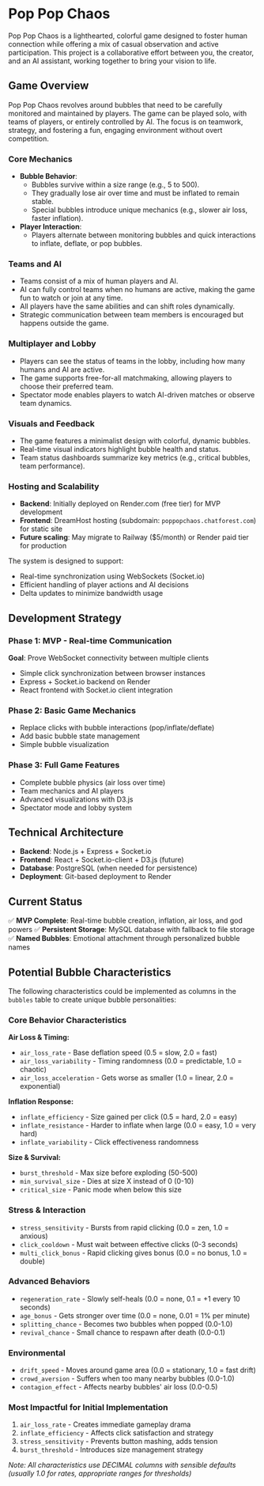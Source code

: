 # Pop Pop Chaos

Pop Pop Chaos is a lighthearted, colorful game designed to foster human connection while offering a mix of casual observation and active participation. This project is a collaborative effort between you, the creator, and an AI assistant, working together to bring your vision to life.

## Game Overview
Pop Pop Chaos revolves around bubbles that need to be carefully monitored and maintained by players. The game can be played solo, with teams of players, or entirely controlled by AI. The focus is on teamwork, strategy, and fostering a fun, engaging environment without overt competition.

### Core Mechanics
- **Bubble Behavior**:
  - Bubbles survive within a size range (e.g., 5 to 500).
  - They gradually lose air over time and must be inflated to remain stable.
  - Special bubbles introduce unique mechanics (e.g., slower air loss, faster inflation).
- **Player Interaction**:
  - Players alternate between monitoring bubbles and quick interactions to inflate, deflate, or pop bubbles.

### Teams and AI
- Teams consist of a mix of human players and AI.
- AI can fully control teams when no humans are active, making the game fun to watch or join at any time.
- All players have the same abilities and can shift roles dynamically.
- Strategic communication between team members is encouraged but happens outside the game.

### Multiplayer and Lobby
- Players can see the status of teams in the lobby, including how many humans and AI are active.
- The game supports free-for-all matchmaking, allowing players to choose their preferred team.
- Spectator mode enables players to watch AI-driven matches or observe team dynamics.

### Visuals and Feedback
- The game features a minimalist design with colorful, dynamic bubbles.
- Real-time visual indicators highlight bubble health and status.
- Team status dashboards summarize key metrics (e.g., critical bubbles, team performance).

### Hosting and Scalability
- **Backend**: Initially deployed on Render.com (free tier) for MVP development
- **Frontend**: DreamHost hosting (subdomain: `poppopchaos.chatforest.com`) for static site
- **Future scaling**: May migrate to Railway ($5/month) or Render paid tier for production

The system is designed to support:
- Real-time synchronization using WebSockets (Socket.io)
- Efficient handling of player actions and AI decisions
- Delta updates to minimize bandwidth usage

## Development Strategy

### Phase 1: MVP - Real-time Communication
**Goal**: Prove WebSocket connectivity between multiple clients
- Simple click synchronization between browser instances
- Express + Socket.io backend on Render
- React frontend with Socket.io client integration

### Phase 2: Basic Game Mechanics
- Replace clicks with bubble interactions (pop/inflate/deflate)
- Add basic bubble state management
- Simple bubble visualization

### Phase 3: Full Game Features
- Complete bubble physics (air loss over time)
- Team mechanics and AI players
- Advanced visualizations with D3.js
- Spectator mode and lobby system

## Technical Architecture
- **Backend**: Node.js + Express + Socket.io
- **Frontend**: React + Socket.io-client + D3.js (future)
- **Database**: PostgreSQL (when needed for persistence)
- **Deployment**: Git-based deployment to Render

## Current Status
✅ **MVP Complete**: Real-time bubble creation, inflation, air loss, and god powers
✅ **Persistent Storage**: MySQL database with fallback to file storage
✅ **Named Bubbles**: Emotional attachment through personalized bubble names

## Potential Bubble Characteristics

The following characteristics could be implemented as columns in the `bubbles` table to create unique bubble personalities:

### **Core Behavior Characteristics**

**Air Loss & Timing:**
- `air_loss_rate` - Base deflation speed (0.5 = slow, 2.0 = fast)
- `air_loss_variability` - Timing randomness (0.0 = predictable, 1.0 = chaotic)
- `air_loss_acceleration` - Gets worse as smaller (1.0 = linear, 2.0 = exponential)

**Inflation Response:**
- `inflate_efficiency` - Size gained per click (0.5 = hard, 2.0 = easy)
- `inflate_resistance` - Harder to inflate when large (0.0 = easy, 1.0 = very hard)
- `inflate_variability` - Click effectiveness randomness

**Size & Survival:**
- `burst_threshold` - Max size before exploding (50-500)
- `min_survival_size` - Dies at size X instead of 0 (0-10)
- `critical_size` - Panic mode when below this size

### **Stress & Interaction**
- `stress_sensitivity` - Bursts from rapid clicking (0.0 = zen, 1.0 = anxious)
- `click_cooldown` - Must wait between effective clicks (0-3 seconds)
- `multi_click_bonus` - Rapid clicking gives bonus (0.0 = no bonus, 1.0 = double)

### **Advanced Behaviors**
- `regeneration_rate` - Slowly self-heals (0.0 = none, 0.1 = +1 every 10 seconds)
- `age_bonus` - Gets stronger over time (0.0 = none, 0.01 = 1% per minute)
- `splitting_chance` - Becomes two bubbles when popped (0.0-1.0)
- `revival_chance` - Small chance to respawn after death (0.0-0.1)

### **Environmental**
- `drift_speed` - Moves around game area (0.0 = stationary, 1.0 = fast drift)
- `crowd_aversion` - Suffers when too many nearby bubbles (0.0-1.0)
- `contagion_effect` - Affects nearby bubbles' air loss (0.0-0.5)

### **Most Impactful for Initial Implementation**
1. `air_loss_rate` - Creates immediate gameplay drama
2. `inflate_efficiency` - Affects click satisfaction and strategy
3. `stress_sensitivity` - Prevents button mashing, adds tension
4. `burst_threshold` - Introduces size management strategy

*Note: All characteristics use DECIMAL columns with sensible defaults (usually 1.0 for rates, appropriate ranges for thresholds)*
